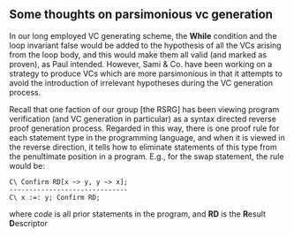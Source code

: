 ## Some thoughts on parsimonious vc generation

In our long employed VC generating scheme, the **While** condition and the loop
invariant false would be added to the hypothesis of all the VCs arising from
the loop body, and this would make them all valid (and marked as proven), as
Paul intended. However, Sami & Co. have been working on a strategy to produce
VCs which are more parsimonious in that it attempts to avoid the introduction of
irrelevant hypotheses during the VC generation process.

Recall that one faction of our group [the RSRG] has been viewing program
verification (and VC generation in particular) as a syntax directed reverse
proof generation process. Regarded in this way, there is one proof rule for
each statement type in the programming language, and when it is viewed in the
reverse direction, it tells how to eliminate statements of this type from the
penultimate position in a program. E.g., for the swap statement, the rule would
be:

```
C\ Confirm RD[x ~> y, y ~> x];
------------------------------
C\ x :=: y; Confirm RD;
```
where *code* is all prior statements in the program, and **RD** is the **R**esult
**D**escriptor